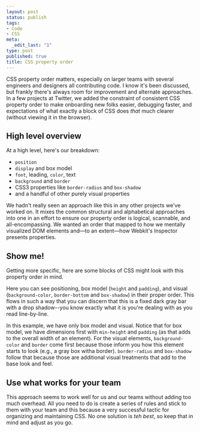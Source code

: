 ```yaml
--- 
layout: post
status: publish
tags: 
- Code
- CSS
meta: 
  _edit_last: "1"
type: post
published: true
title: CSS property order
---
```

CSS property order matters, especially on larger teams with several engineers and designers all contributing code. I know it's been discussed, but frankly there's always room for improvement and alternate approaches. In a few projects at Twitter, we added the constraint of consistent CSS property order to make onboarding new folks easier, debugging faster, and expectations of what exactly a block of CSS does *that* much clearer (without viewing it in the browser).

## High level overview

At a high level, here's our breakdown:

- `position`
- `display` and box model
- `font`, leading, `color`, text
- `background` and `border`
- CSS3 properties like `border-radius` and `box-shadow`
- and a handful of other purely visual properties

We hadn't really seen an approach like this in any other projects we've worked on. It mixes the common structural and alphabetical approaches into one in an effort to ensure our property order is logical, scannable, and all-encompassing. We wanted an order that mapped to how we mentally visualized DOM elements and&mdash;to an extent&mdash;how Webkit's Inspector presents properties.

## Show me!

Getting more specific, here are some blocks of CSS might look with this property order in mind.

<script src="https://gist.github.com/1371848.js"> </script>

Here you can see positioning, box model (`height` and `padding`), and visual (`background-color`, `border-bottom` and `box-shadow`) in their proper order. This flows in such a way that you can discern that this is a fixed dark gray bar with a drop shadow--you know exactly what it is you're dealing with as you read line-by-line.

<script src="https://gist.github.com/1371874.js"> </script>

In this example, we have only box model and visual. Notice that for box model, we have dimensions first with `min-height` and `padding` (as that adds to the overall width of an element). For the visual elements, `background-color` and `border` come first because those inform you how this element starts to look (e.g., a gray box witha  border). `border-radius` and `box-shadow` follow that because those are additional visual treatments that add to the base look and feel.

## Use what works for your team

This approach seems to work well for us and our teams without adding too much overhead. All you need to do is create a series of rules and stick to them with your team and this because a very successful tactic for organizing and maintaining CSS. No one solution is *teh best*, so keep that in mind and adjust as you go.
